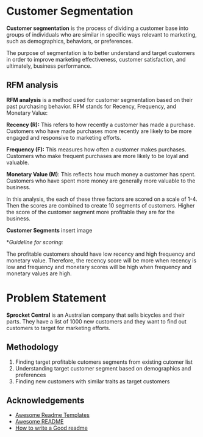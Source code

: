 
# Customer Segmentation
**Customer segmentation** is the process of dividing a customer base into groups of individuals who are similar in specific ways relevant to marketing, such as demographics, behaviors, or preferences. 

The purpose of segmentation is to better understand and target customers in order to improve marketing effectiveness, customer satisfaction, and ultimately, business performance.

## RFM analysis
**RFM analysis** is a method used for customer segmentation based on their past purchasing behavior. RFM stands for Recency, Frequency, and Monetary Value:

**Recency (R):** This refers to how recently a customer has made a purchase. Customers who have made purchases more recently are likely to be more engaged and responsive to marketing efforts.

**Frequency (F):** This measures how often a customer makes purchases. Customers who make frequent purchases are more likely to be loyal and valuable.

**Monetary Value (M)**: This reflects how much money a customer has spent. Customers who have spent more money are generally more valuable to the business.

In this analysis, the each of these three factors are scored on a scale of 1-4. Then the scores are combined to create 10 segments of customers. Higher the score of the customer segment more profitable they are for the business.

**Customer Segments**
insert image



**Guideline for scoring:*

The profitable customers should have low recency and high frequency and monetary value. Therefore, the recency score will be more when recency is low and frequency and monetary scores will be high when frequency and monetary values are high. 



# Problem Statement 
**Sprocket Central** is an Australian company that sells bicycles and their parts. 
They have a list of 1000 new customers and they want to find out customers to target for marketing efforts. 

## Methodology 
1. Finding target profitable cutomers segments from existing cutomer list
2. Understanding target customer segment based on demographics and preferences
3. Finding new customers with similar traits as target customers

## Acknowledgements

 - [Awesome Readme Templates](https://awesomeopensource.com/project/elangosundar/awesome-README-templates)
 - [Awesome README](https://github.com/matiassingers/awesome-readme)
 - [How to write a Good readme](https://bulldogjob.com/news/449-how-to-write-a-good-readme-for-your-github-project)

